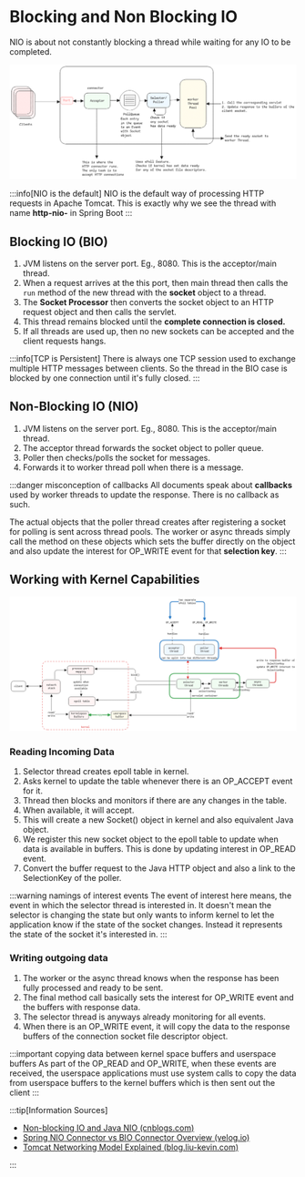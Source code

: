 # Blocking and Non Blocking IO

NIO is about not constantly blocking a thread while waiting for any IO to be completed.

![nio-message-processing](../../../static/img/nio.excalidraw.png)

:::info[NIO is the default]
NIO is the default way of processing HTTP requests in Apache Tomcat.
This is exactly why we see the thread with name **http-nio-** in Spring Boot
:::

## Blocking IO (BIO)

1. JVM listens on the server port. Eg., 8080. This is the acceptor/main thread.
2. When a request arrives at the this port,
   then main thread then calls the `run` method of the new thread with the **socket** object to a thread.
3. The **Socket Processor** then converts the socket object to an HTTP request object and then calls the servlet.
4. This thread remains blocked until the **complete connection is closed.**
5. If all threads are used up, then no new sockets can be accepted and the client requests hangs.

:::info[TCP is Persistent]
There is always one TCP session used to exchange multiple HTTP messages between clients.
So the thread in the BIO case is blocked by one connection until it's fully closed.
:::

## Non-Blocking IO (NIO)

1. JVM listens on the server port. Eg., 8080. This is the acceptor/main thread.
2. The acceptor thread forwards the socket object to poller queue.
3. Poller then checks/polls the socket for messages.
4. Forwards it to worker thread poll when there is a message.

:::danger misconception of callbacks
All documents speak about **callbacks** used by worker threads to update the response.
There is no callback as such.

The actual objects that the poller thread creates after registering a socket for polling is sent across thread pools.
The worker or async threads simply call the method on these objects which sets the buffer directly on the object
and also update the interest for OP_WRITE event for that **selection key**.
:::

## Working with Kernel Capabilities

![nio-low-level-details](../../../static/img/selector-epoll-java.excalidraw.png)

### Reading Incoming Data

1. Selector thread creates epoll table in kernel.
2. Asks kernel to update the table whenever there is an OP_ACCEPT event for it.
3. Thread then blocks and monitors if there are any changes in the table.
4. When available, it will accept.
5. This will create a new Socket() object in kernel and also equivalent Java object.
6. We register this new socket object to the epoll table to update when data is available in buffers.
   This is done by updating interest in OP_READ event.
7. Convert the buffer request to the Java HTTP object and also a link to the SelectionKey of the poller.

:::warning namings of interest events
The event of interest here means,
the event in which the selector thread is interested in.
It doesn't mean the selector is changing the state but
only wants to inform kernel to let the application know if the state of the socket changes.
Instead it represents the state of the socket it's interested in.
:::

### Writing outgoing data

1. The worker or the async thread knows when the response has been fully processed and ready to be sent.
2. The final method call basically sets the interest for OP_WRITE event and the buffers with response data.
3. The selector thread is anyways already monitoring for all events.
4. When there is an OP_WRITE event,
   it will copy the data to the response buffers of the connection socket file descriptor object.

:::important copying data between kernel space buffers and userspace buffers
As part of the OP_READ and OP_WRITE,
when these events are received, the userspace applications must use system calls to copy the data from userspace buffers
to the kernel buffers which is then sent out the client
:::

:::tip[Information Sources]

- [Non-blocking IO and Java NIO (cnblogs.com)](https://www.cnblogs.com/kukuxjx/p/18013373)
- [Spring NIO Connector vs BIO Connector Overview (velog.io)](https://velog.io/@hyunjong96/Spring-NIO-Connector-BIO-Connector)
- [Tomcat Networking Model Explained (blog.liu-kevin.com)](https://blog.liu-kevin.com/2022/07/26/tomcatwang-luo-mo-xing/)

:::
